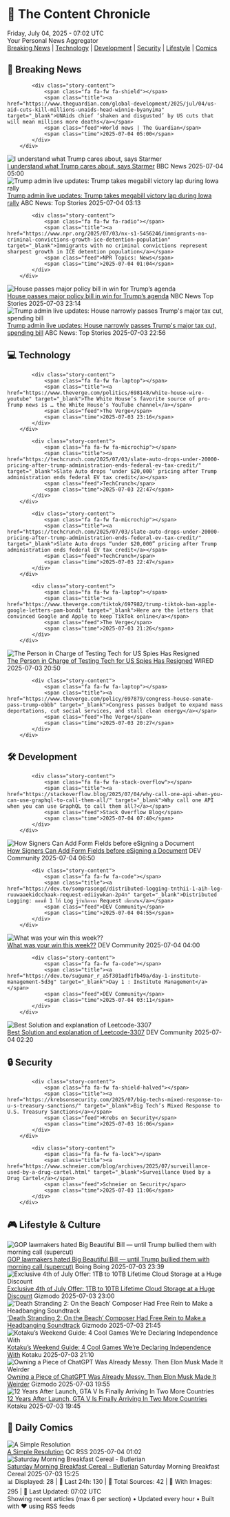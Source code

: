 <!-- Processing 54 RSS feeds at 2025-07-04 07:02:20 UTC -->
<!-- Processing: XKCD -->
<!-- Processing: Poorly Drawn Lines -->
<!-- Processing: Dilbert -->
<!-- Processing: Questionable Content -->
<!-- Processing: CNN Top Stories -->
<!-- Processing: CNN Breaking News -->
<!-- Processing: BBC Breaking News -->
<!-- Processing: NPR News -->
<!-- Processing: Reuters Top News -->
<!-- Processing: Associated Press Breaking -->
<!-- Processing: Guardian World News -->
<!-- Processing: Sky News World -->
<!-- Processing: O'Reilly Radar -->
<!-- Processing: Slashdot -->
<!-- Processing: Dev.to -->
<!-- Processing: StackOverflow Blog -->
<!-- Processing: It's FOSS -->
<!-- Error processing https://itsfoss.com/rss/: The read operation timed out -->
<!-- Processing: DistroWatch -->
<!-- Processing: Ubuntu Blog -->
<!-- Processing: GitHub Blog -->
<!-- Processing: GitLab Blog -->
<!-- Processing: Martin Fowler -->
<!-- Processing: The Pragmatic Engineer -->
<!-- Processing: Kotaku -->
<!-- Processing: Boing Boing -->
<!-- Processing: Schneier on Security -->
<!-- Generated 2 new posts out of 26 feeds processed -->
<div class="newspaper-header">
    <h1 class="newspaper-title">📰 The Content Chronicle</h1>
    <div class="newspaper-date">Friday, July 04, 2025 - 07:02 UTC</div>
    <div class="newspaper-subtitle">Your Personal News Aggregator</div>
</div>

<div class="newspaper-nav">
    <a href="#breaking">Breaking News</a> |
    <a href="#tech">Technology</a> |
    <a href="#dev">Development</a> |
    <a href="#security">Security</a> |
    <a href="#lifestyle">Lifestyle</a> |
    <a href="#webcomics">Comics</a>
</div>

<div class="news-section breaking-news" id="breaking">
<h2 class="section-header">🚨 Breaking News</h2>
<div class="stories-container">
<div class="story">
            
            <div class="story-content">
                <span class="fa fa-fw fa-shield"></span>
                <span class="title"><a href="https://www.theguardian.com/global-development/2025/jul/04/us-aid-cuts-kill-millions-unaids-head-winnie-byanyima" target="_blank">UNAids chief ‘shaken and disgusted’ by US cuts that will mean millions more deaths</a></span>
                <span class="feed">World news | The Guardian</span>
                <span class="time">2025-07-04 05:00</span>
            </div>
        </div>
<div class="story">
            <img src="https://ichef.bbci.co.uk/ace/standard/240/cpsprodpb/4d9f/live/5beff890-5840-11f0-960d-e9f1088a89fe.jpg" alt="I understand what Trump cares about, says Starmer" class="story-image" loading="lazy" onerror="this.style.display='none'">
            <div class="story-content">
                <span class="fa fa-fw fa-flag"></span>
                <span class="title"><a href="https://www.bbc.com/news/articles/cq8ze23vx4po" target="_blank">I understand what Trump cares about, says Starmer</a></span>
                <span class="feed">BBC News</span>
                <span class="time">2025-07-04 05:00</span>
            </div>
        </div>
<div class="story">
            <img src="https://s.abcnews.com/images/Politics/trump-at-rally_1751596907989_hpMain_4x3t_384.jpg" alt="Trump admin live updates: Trump takes megabill victory lap during Iowa rally" class="story-image" loading="lazy" onerror="this.style.display='none'">
            <div class="story-content">
                <span class="fa fa-fw fa-tv"></span>
                <span class="title"><a href="https://abcnews.go.com/US/live-updates/trump-admin-live-updates-senate-begin-big-beautiful/?id=123330663" target="_blank">Trump admin live updates: Trump takes megabill victory lap during Iowa rally</a></span>
                <span class="feed">ABC News: Top Stories</span>
                <span class="time">2025-07-04 03:13</span>
            </div>
        </div>
<div class="story">
            
            <div class="story-content">
                <span class="fa fa-fw fa-radio"></span>
                <span class="title"><a href="https://www.npr.org/2025/07/03/nx-s1-5456246/immigrants-no-criminal-convictions-growth-ice-detention-population" target="_blank">Immigrants with no criminal convictions represent sharpest growth in ICE detention population</a></span>
                <span class="feed">NPR Topics: News</span>
                <span class="time">2025-07-04 01:04</span>
            </div>
        </div>
<div class="story">
            <img src="https://media-cldnry.s-nbcnews.com/image/upload/t_fit_1500w/mpx/2704722219/2025_07/Video-55yuu4.jpg" alt="House passes major policy bill in win for Trump’s agenda" class="story-image" loading="lazy" onerror="this.style.display='none'">
            <div class="story-content">
                <span class="fa fa-fw fa-broadcast-tower"></span>
                <span class="title"><a href="https://www.nbcnews.com/nightly-news/video/house-passes-major-policy-bill-in-win-for-trump-s-agenda-242684998001" target="_blank">House passes major policy bill in win for Trump’s agenda</a></span>
                <span class="feed">NBC News Top Stories</span>
                <span class="time">2025-07-03 23:14</span>
            </div>
        </div>
<div class="story">
            <img src="https://s.abcnews.com/images/US/house-16-gty-gmh-250703_1751572442559_hpMain_4x3t_384.jpg" alt="Trump admin live updates: House narrowly passes Trump&#x27;s major tax cut, spending bill" class="story-image" loading="lazy" onerror="this.style.display='none'">
            <div class="story-content">
                <span class="fa fa-fw fa-tv"></span>
                <span class="title"><a href="https://abcnews.go.com/US/live-updates/trump-admin-live-updates-senate-begin-big-beautiful/?id=123330663" target="_blank">Trump admin live updates: House narrowly passes Trump&#x27;s major tax cut, spending bill</a></span>
                <span class="feed">ABC News: Top Stories</span>
                <span class="time">2025-07-03 22:56</span>
            </div>
        </div>
</div>
</div>
<div class="news-section tech-news" id="tech">
<h2 class="section-header">💻 Technology</h2>
<div class="stories-container">
<div class="story">
            
            <div class="story-content">
                <span class="fa fa-fw fa-laptop"></span>
                <span class="title"><a href="https://www.theverge.com/politics/698148/white-house-wire-youtube" target="_blank">The White House’s favorite source of pro-Trump news is … the White House’s YouTube channel</a></span>
                <span class="feed">The Verge</span>
                <span class="time">2025-07-03 23:16</span>
            </div>
        </div>
<div class="story">
            
            <div class="story-content">
                <span class="fa fa-fw fa-microchip"></span>
                <span class="title"><a href="https://techcrunch.com/2025/07/03/slate-auto-drops-under-20000-pricing-after-trump-administration-ends-federal-ev-tax-credit/" target="_blank">Slate Auto drops ‘under $20,000’ pricing after Trump administration ends federal EV tax credit</a></span>
                <span class="feed">TechCrunch</span>
                <span class="time">2025-07-03 22:47</span>
            </div>
        </div>
<div class="story">
            
            <div class="story-content">
                <span class="fa fa-fw fa-microchip"></span>
                <span class="title"><a href="https://techcrunch.com/2025/07/03/slate-auto-drops-under-20000-pricing-after-trump-administration-ends-federal-ev-tax-credit/" target="_blank">Slate Auto drops “under $20,000” pricing after Trump administration ends federal EV tax credit</a></span>
                <span class="feed">TechCrunch</span>
                <span class="time">2025-07-03 22:47</span>
            </div>
        </div>
<div class="story">
            
            <div class="story-content">
                <span class="fa fa-fw fa-laptop"></span>
                <span class="title"><a href="https://www.theverge.com/tiktok/697982/trump-tiktok-ban-apple-google-letters-pam-bondi" target="_blank">Here are the letters that convinced Google and Apple to keep TikTok online</a></span>
                <span class="feed">The Verge</span>
                <span class="time">2025-07-03 21:26</span>
            </div>
        </div>
<div class="story">
            <img src="https://media.wired.com/photos/6866d9ced7b7c86f646030d4/master/pass/GettyImages-2213769363.jpg" alt="The Person in Charge of Testing Tech for US Spies Has Resigned" class="story-image" loading="lazy" onerror="this.style.display='none'">
            <div class="story-content">
                <span class="fa fa-fw fa-bolt"></span>
                <span class="title"><a href="https://www.wired.com/story/iarpa-director-resigns-odni/" target="_blank">The Person in Charge of Testing Tech for US Spies Has Resigned</a></span>
                <span class="feed">WIRED</span>
                <span class="time">2025-07-03 20:50</span>
            </div>
        </div>
<div class="story">
            
            <div class="story-content">
                <span class="fa fa-fw fa-laptop"></span>
                <span class="title"><a href="https://www.theverge.com/policy/697879/congress-house-senate-pass-trump-obbb" target="_blank">Congress passes budget to expand mass deportations, cut social services, and stall clean energy</a></span>
                <span class="feed">The Verge</span>
                <span class="time">2025-07-03 20:27</span>
            </div>
        </div>
</div>
</div>
<div class="news-section dev-news" id="dev">
<h2 class="section-header">🛠️ Development</h2>
<div class="stories-container">
<div class="story">
            
            <div class="story-content">
                <span class="fa fa-fw fa-stack-overflow"></span>
                <span class="title"><a href="https://stackoverflow.blog/2025/07/04/why-call-one-api-when-you-can-use-graphql-to-call-them-all/" target="_blank">Why call one API when you can use GraphQL to call them all?</a></span>
                <span class="feed">Stack Overflow Blog</span>
                <span class="time">2025-07-04 07:40</span>
            </div>
        </div>
<div class="story">
            <img src="https://media2.dev.to/dynamic/image/width=800%2Cheight=%2Cfit=scale-down%2Cgravity=auto%2Cformat=auto/https%3A%2F%2Fwebsite-static.boldsign.com%2F2024%2F02%2F39f4b02d-create-a-document.png" alt="How Signers Can Add Form Fields before eSigning a Document" class="story-image" loading="lazy" onerror="this.style.display='none'">
            <div class="story-content">
                <span class="fa fa-fw fa-code"></span>
                <span class="title"><a href="https://dev.to/boldsign/how-signers-can-add-form-fields-before-esigning-a-document-3c9g" target="_blank">How Signers Can Add Form Fields before eSigning a Document</a></span>
                <span class="feed">DEV Community</span>
                <span class="time">2025-07-04 06:50</span>
            </div>
        </div>
<div class="story">
            
            <div class="story-content">
                <span class="fa fa-fw fa-code"></span>
                <span class="title"><a href="https://dev.to/somprasongd/distributed-logging-tnthii-1-aih-log-ruuwaaekidcchaak-request-ediiywkan-2p4n" target="_blank">Distributed Logging: ตอนที่ 1 ให้ Log รู้ว่าเกิดจาก Request เดียวกัน</a></span>
                <span class="feed">DEV Community</span>
                <span class="time">2025-07-04 04:55</span>
            </div>
        </div>
<div class="story">
            <img src="https://media2.dev.to/dynamic/image/width=800%2Cheight=%2Cfit=scale-down%2Cgravity=auto%2Cformat=auto/https%3A%2F%2Fdev-to-uploads.s3.amazonaws.com%2Fuploads%2Farticles%2Fq92be5k7kiqqqth4j3j6.gif" alt="What was your win this week??" class="story-image" loading="lazy" onerror="this.style.display='none'">
            <div class="story-content">
                <span class="fa fa-fw fa-code"></span>
                <span class="title"><a href="https://dev.to/devteam/what-was-your-win-this-week-n84" target="_blank">What was your win this week??</a></span>
                <span class="feed">DEV Community</span>
                <span class="time">2025-07-04 04:00</span>
            </div>
        </div>
<div class="story">
            
            <div class="story-content">
                <span class="fa fa-fw fa-code"></span>
                <span class="title"><a href="https://dev.to/sugumar_r_a5f301adf1fb49a/day-1-institute-management-5d3g" target="_blank">Day 1 : Institute Management</a></span>
                <span class="feed">DEV Community</span>
                <span class="time">2025-07-04 03:11</span>
            </div>
        </div>
<div class="story">
            <img src="https://media2.dev.to/dynamic/image/width=800%2Cheight=%2Cfit=scale-down%2Cgravity=auto%2Cformat=auto/https%3A%2F%2Fdev-to-uploads.s3.amazonaws.com%2Fuploads%2Fuser%2Fprofile_image%2F2900392%2F78ad1723-16ab-4e46-b39c-7f3feb416d23.jpg" alt="Best Solution and explanation of Leetcode-3307" class="story-image" loading="lazy" onerror="this.style.display='none'">
            <div class="story-content">
                <span class="fa fa-fw fa-code"></span>
                <span class="title"><a href="https://dev.to/thedeepseeker/best-solution-and-explanation-of-leetcode-3307-22lc" target="_blank">Best Solution and explanation of Leetcode-3307</a></span>
                <span class="feed">DEV Community</span>
                <span class="time">2025-07-04 02:20</span>
            </div>
        </div>
</div>
</div>
<div class="news-section security-news" id="security">
<h2 class="section-header">🔒 Security</h2>
<div class="stories-container">
<div class="story">
            
            <div class="story-content">
                <span class="fa fa-fw fa-shield-halved"></span>
                <span class="title"><a href="https://krebsonsecurity.com/2025/07/big-techs-mixed-response-to-u-s-treasury-sanctions/" target="_blank">Big Tech’s Mixed Response to U.S. Treasury Sanctions</a></span>
                <span class="feed">Krebs on Security</span>
                <span class="time">2025-07-03 16:06</span>
            </div>
        </div>
<div class="story">
            
            <div class="story-content">
                <span class="fa fa-fw fa-lock"></span>
                <span class="title"><a href="https://www.schneier.com/blog/archives/2025/07/surveillance-used-by-a-drug-cartel.html" target="_blank">Surveillance Used by a Drug Cartel</a></span>
                <span class="feed">Schneier on Security</span>
                <span class="time">2025-07-03 11:06</span>
            </div>
        </div>
</div>
</div>
<div class="news-section lifestyle-news" id="lifestyle">
<h2 class="section-header">🎮 Lifestyle & Culture</h2>
<div class="stories-container">
<div class="story">
            <img src="https://i0.wp.com/boingboing.net/wp-content/uploads/2024/02/Emperor-Trump-1.webp?fit=1500%2C1000&amp;quality=55&amp;ssl=1" alt="GOP lawmakers hated Big Beautiful Bill — until Trump bullied them with morning call (supercut)" class="story-image" loading="lazy" onerror="this.style.display='none'">
            <div class="story-content">
                <span class="fa fa-fw fa-arrow-right"></span>
                <span class="title"><a href="https://boingboing.net/2025/07/03/gop-lawmakers-hated-big-beautiful-bill-until-trump-bullied-them-with-morning-call-supercut.html" target="_blank">GOP lawmakers hated Big Beautiful Bill — until Trump bullied them with morning call (supercut)</a></span>
                <span class="feed">Boing Boing</span>
                <span class="time">2025-07-03 23:39</span>
            </div>
        </div>
<div class="story">
            <img src="https://gizmodo.com/app/uploads/2025/07/pCloud-Storage-Encryption-Sale.jpg" alt="Exclusive 4th of July Offer: 1TB to 10TB Lifetime Cloud Storage at a Huge Discount" class="story-image" loading="lazy" onerror="this.style.display='none'">
            <div class="story-content">
                <span class="fa fa-fw fa-computer"></span>
                <span class="title"><a href="https://gizmodo.com/exclusive-4th-of-july-offer-1tb-to-10tb-lifetime-cloud-storage-at-a-huge-discount-2000622831" target="_blank">Exclusive 4th of July Offer: 1TB to 10TB Lifetime Cloud Storage at a Huge Discount</a></span>
                <span class="feed">Gizmodo</span>
                <span class="time">2025-07-03 23:00</span>
            </div>
        </div>
<div class="story">
            <img src="https://gizmodo.com/app/uploads/2025/07/Ludvig-Forssell-Death-Stranding-2-On-The-Beach-InterviewWORDPRESS.jpg" alt="‘Death Stranding 2: On the Beach’ Composer Had Free Rein to Make a Headbanging Soundtrack" class="story-image" loading="lazy" onerror="this.style.display='none'">
            <div class="story-content">
                <span class="fa fa-fw fa-computer"></span>
                <span class="title"><a href="https://gizmodo.com/death-stranding-2-on-the-beach-composer-had-free-rein-to-make-a-headbanging-soundtrack-2000623819" target="_blank">‘Death Stranding 2: On the Beach’ Composer Had Free Rein to Make a Headbanging Soundtrack</a></span>
                <span class="feed">Gizmodo</span>
                <span class="time">2025-07-03 21:45</span>
            </div>
        </div>
<div class="story">
            <img src="https://i.kinja-img.com/image/upload/c_fit,q_80,w_636/fb2843360fe55474530ebe1e63d0856f.jpg" alt="Kotaku’s Weekend Guide: 4 Cool Games We’re Declaring Independence With" class="story-image" loading="lazy" onerror="this.style.display='none'">
            <div class="story-content">
                <span class="fa fa-fw fa-gamepad"></span>
                <span class="title"><a href="https://kotaku.com/kotaku-games-to-play-death-stranding-anthem-hitman-1851785639" target="_blank">Kotaku’s Weekend Guide: 4 Cool Games We’re Declaring Independence With</a></span>
                <span class="feed">Kotaku</span>
                <span class="time">2025-07-03 21:10</span>
            </div>
        </div>
<div class="story">
            <img src="https://gizmodo.com/app/uploads/2024/11/openai-rawstory-copyright.jpg" alt="Owning a Piece of ChatGPT Was Already Messy. Then Elon Musk Made It Weirder" class="story-image" loading="lazy" onerror="this.style.display='none'">
            <div class="story-content">
                <span class="fa fa-fw fa-computer"></span>
                <span class="title"><a href="https://gizmodo.com/owning-a-piece-of-chatgpt-was-already-messy-then-elon-musk-made-it-weirder-2000623955" target="_blank">Owning a Piece of ChatGPT Was Already Messy. Then Elon Musk Made It Weirder</a></span>
                <span class="feed">Gizmodo</span>
                <span class="time">2025-07-03 19:55</span>
            </div>
        </div>
<div class="story">
            <img src="https://i.kinja-img.com/image/upload/c_fit,q_80,w_636/22fab34109b1ea2fe14298ebcf417b53.jpg" alt="12 Years After Launch, GTA V Is Finally Arriving In Two More Countries" class="story-image" loading="lazy" onerror="this.style.display='none'">
            <div class="story-content">
                <span class="fa fa-fw fa-gamepad"></span>
                <span class="title"><a href="https://kotaku.com/gta-v-officially-launching-in-saudi-arabia-12-years-aft-1851785628" target="_blank">12 Years After Launch, GTA V Is Finally Arriving In Two More Countries</a></span>
                <span class="feed">Kotaku</span>
                <span class="time">2025-07-03 19:45</span>
            </div>
        </div>
</div>
</div>
<div class="news-section webcomics-section" id="webcomics">
<h2 class="section-header">🎨 Daily Comics</h2>
<div class="stories-container">
<div class="story">
            <img src="http://www.questionablecontent.net/comics/5606.png" alt="A Simple Resolution" class="story-image" loading="lazy" onerror="this.style.display='none'">
            <div class="story-content">
                <span class="fa fa-fw fa-music"></span>
                <span class="title"><a href="http://questionablecontent.net/view.php?comic=5606" target="_blank">A Simple Resolution</a></span>
                <span class="feed">QC RSS</span>
                <span class="time">2025-07-04 01:02</span>
            </div>
        </div>
<div class="story">
            <img src="https://www.smbc-comics.com/comics/1750828267-20250703.png" alt="Saturday Morning Breakfast Cereal - Butlerian" class="story-image" loading="lazy" onerror="this.style.display='none'">
            <div class="story-content">
                <span class="fa fa-fw fa-smile"></span>
                <span class="title"><a href="https://www.smbc-comics.com/comic/butlerian" target="_blank">Saturday Morning Breakfast Cereal - Butlerian</a></span>
                <span class="feed">Saturday Morning Breakfast Cereal</span>
                <span class="time">2025-07-03 15:25</span>
            </div>
        </div>
</div>
</div>

<div class="newspaper-footer">
    <div class="stats">
        📊 Displayed: 28 | 📅 Last 24h: 130 | 📡 Total Sources: 42 | 📸 With Images: 295 |
        🔄 Last Updated: 07:02 UTC
    </div>
    <div class="footer-note">
        Showing recent articles (max 6 per section) • Updated every hour • Built with ❤️ using RSS feeds
    </div>
</div>
